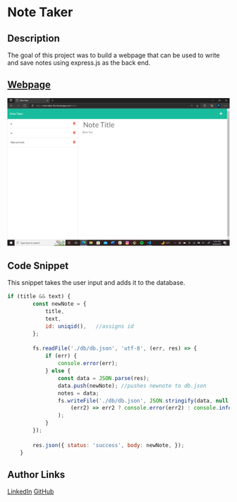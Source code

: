# Note Taker

## Description
The goal of this project was to build a webpage that can be used to write and save notes using express.js as the back end.

## [Webpage](https://note-taker-fbc.herokuapp.com/)
![Site](webpage.png)

## Code Snippet
This snippet takes the user input and adds it to the database.
```JavaScript
if (title && text) {
        const newNote = {
            title,
            text,
            id: uniqid(),   //assigns id
        };

        fs.readFile('./db/db.json', 'utf-8', (err, res) => {
            if (err) {
                console.error(err);
            } else {
                const data = JSON.parse(res);
                data.push(newNote); //pushes newnote to db.json
                notes = data;
                fs.writeFile('./db/db.json', JSON.stringify(data, null, 3),
                    (err2) => err2 ? console.error(err2) : console.info('Notes Updated!')
                );
            }
        });

        res.json({ status: 'success', body: newNote, });
    }
```

## Author Links
[LinkedIn](https://www.linkedin.com/in/alexis-zaragoza-5baa51242/)
[GitHub](https://github.com/turtle2001)